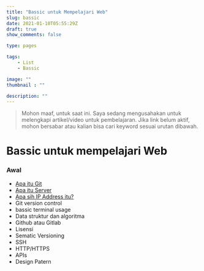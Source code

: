 ```yaml
---
title: "Bassic untuk Mempelajari Web"
slug: bassic
date: 2021-01-10T05:55:29Z
draft: true
show_comments: false

type: pages

tags:
    - List
    - Bassic

image: ""
thumbnail : ""

description: ""
---
```

> Mohon maaf, untuk saat ini. Saya sedang mengusahakan untuk melengkapi artikel/video untuk pembelajaran. Jika link belum aktif, mohon bersabar atau kalian bisa cari keyword sesuai urutan dibawah.

# Bassic untuk mempelajari Web
### Awal
- [Apa itu Git](/apa-itu-git-dan-github-bagaimana-cara-cloning-repo-dan-daftar-perintahnya.)
- [Apa itu Server](/apa-itu-server-dan-jenis-jenisnya)
- [Apa sih IP Address itu?](/apa-sih-ip-address-itu-dan-jenis-serta-fungsinya)
- Git version control
- bassic terminal usage
- Data struktur dan algoritma
- Github atau Gitlab
- Lisensi
- Sematic Versioning
- SSH 
- HTTP/HTTPS
- APIs
- Design Patern